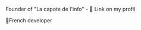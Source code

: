 Founder of "La capote de l'info" - 🔗 Link on my profil

🥐French developer

<!---
Trex-44/Trex-44 is a ✨ special ✨ repository because its `README.md` (this file) appears on your GitHub profile.
You can click the Preview link to take a look at your changes.
--->
